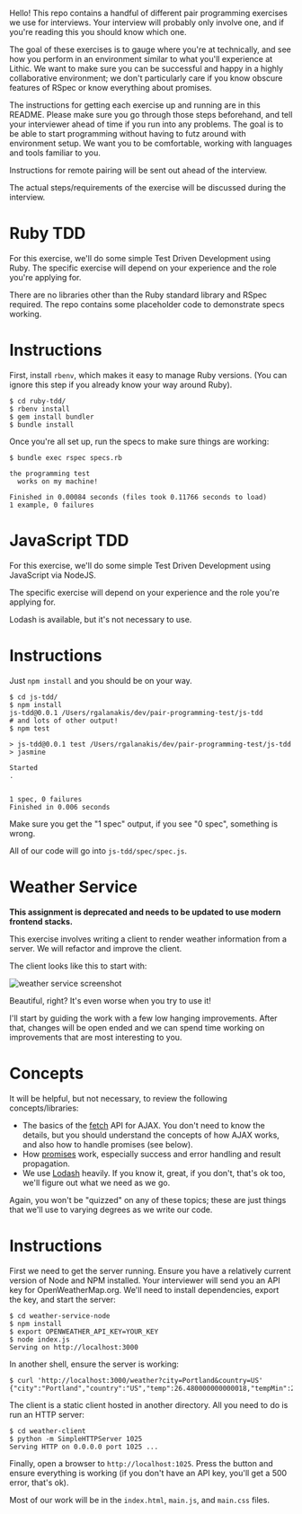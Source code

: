 Hello!
This repo contains a handful of different pair programming exercises
we use for interviews. Your interview will probably only involve one,
and if you're reading this you should know which one.

The goal of these exercises is to gauge where you're at technically,
and see how you perform in an environment similar to what you'll experience at Lithic.
We want to make sure you can be successful and happy in a highly collaborative environment;
we don't particularly care if you know obscure features of RSpec
or know everything about promises.

The instructions for getting each exercise up and running are in this README.
Please make sure you go through those steps beforehand,
and tell your interviewer ahead of time if you run into any problems.
The goal is to be able to start programming without having to futz around with environment setup.
We want you to be comfortable, working with languages and tools familiar to you.

Instructions for remote pairing will be sent out ahead of the interview.

The actual steps/requirements of the exercise will be discussed during the interview.

Ruby TDD
===

For this exercise, we'll do some simple Test Driven Development
using Ruby.
The specific exercise will depend on your experience and
the role you're applying for.

There are no libraries other than the Ruby standard library and RSpec required.
The repo contains some placeholder code to demonstrate specs working.

Instructions
=====

First, install `rbenv`, which makes it easy to manage Ruby versions.
(You can ignore this step if you already know your way around Ruby).

```
$ cd ruby-tdd/
$ rbenv install
$ gem install bundler
$ bundle install
```

Once you're all set up, run the specs to make sure things are working:

```
$ bundle exec rspec specs.rb

the programming test
  works on my machine!

Finished in 0.00084 seconds (files took 0.11766 seconds to load)
1 example, 0 failures
```


JavaScript TDD
===

For this exercise, we'll do some simple Test Driven Development
using JavaScript via NodeJS.

The specific exercise will depend on your experience and
the role you're applying for.

Lodash is available, but it's not necessary to use.

Instructions
=====

Just `npm install` and you should be on your way.

```
$ cd js-tdd/
$ npm install
js-tdd@0.0.1 /Users/rgalanakis/dev/pair-programming-test/js-tdd
# and lots of other output!
$ npm test

> js-tdd@0.0.1 test /Users/rgalanakis/dev/pair-programming-test/js-tdd
> jasmine

Started
.


1 spec, 0 failures
Finished in 0.006 seconds
```

Make sure you get the "1 spec" output, if you see "0 spec",
something is wrong.

All of our code will go into `js-tdd/spec/spec.js`.


Weather Service
===

**This assignment is deprecated and needs to be updated to use modern frontend stacks.**

This exercise involves writing a client to render weather information from
a server. We will refactor and improve the client.

The client looks like this to start with:

![weather service screenshot](https://www.dropbox.com/s/tioowiekqy8dq4f/Screenshot%202016-08-28%2022.15.11.png?dl=1)

Beautiful, right? It's even worse when you try to use it!

I'll start by guiding the work with a few low hanging improvements.
After that, changes will be open ended and we can spend time working
on improvements that are most interesting to you.

Concepts
=====

It will be helpful, but not necessary, to review the following concepts/libraries:

- The basics of the
  [fetch](https://davidwalsh.name/fetch) API for AJAX.
  You don't need to know the details, but you should understand the concepts
  of how AJAX works, and also how to handle promises (see below).
- How [promises](https://davidwalsh.name/promises) work,
  especially success and error handling and result propagation.
- We use [Lodash](https://lodash.com/docs) heavily.
  If you know it, great, if you don't, that's ok too,
  we'll figure out what we need as we go.

Again, you won't be "quizzed" on any of these topics;
these are just things that we'll use to varying degrees
as we write our code.

Instructions
=====

First we need to get the server running.
Ensure you have a relatively current version of Node and NPM installed.
Your interviewer will send you an API key for OpenWeatherMap.org.
We'll need to install dependencies, export the key, and start the server:

```
$ cd weather-service-node
$ npm install
$ export OPENWEATHER_API_KEY=YOUR_KEY
$ node index.js
Serving on http://localhost:3000
```

In another shell, ensure the server is working:

```
$ curl 'http://localhost:3000/weather?city=Portland&country=US'
{"city":"Portland","country":"US","temp":26.480000000000018,"tempMin":25,"tempMax":28.33000000000004,"weather":"Clouds","windSpeed":3.1,"windDirection":20}
```

The client is a static client hosted in another directory.
All you need to do is run an HTTP server:

```
$ cd weather-client
$ python -m SimpleHTTPServer 1025
Serving HTTP on 0.0.0.0 port 1025 ...
```

Finally, open a browser to `http://localhost:1025`.
Press the button and ensure everything is working
(if you don't have an API key, you'll get a 500 error, that's ok).

Most of our work will be in the `index.html`, `main.js`, and `main.css` files.
